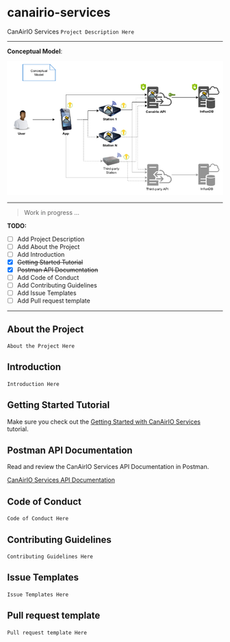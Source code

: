 # canairio-services

CanAirIO Services `Project Description Here`

---

**Conceptual Model**:

[![Conceptual Model](./doc/Canairio-Services-Conceptual.png "Conceptual Model")](./doc/Canairio-Services-Conceptual.png)

---

> Work in progress ...

**TODO:**

- [ ] Add Project Description
- [ ] Add About the Project
- [ ] Add Introduction
- [x] ~~Getting Started Tutorial~~
- [x] ~~Postman API Documentation~~
- [ ] Add Code of Conduct
- [ ] Add Contributing Guidelines
- [ ] Add Issue Templates
- [ ] Add Pull request template

---

## About the Project

`About the Project Here`

## Introduction

`Introduction Here`

## Getting Started Tutorial

Make sure you check out the [Getting Started with CanAirIO Services](./doc/getting-started.md) tutorial.

## Postman API Documentation

Read and review the CanAirIO Services API Documentation in Postman.

[CanAirIO Services API Documentation](https://documenter.getpostman.com/view/2374715/TVCjx6Ba)

## Code of Conduct

`Code of Conduct Here`

## Contributing Guidelines

`Contributing Guidelines Here`

## Issue Templates

`Issue Templates Here`

## Pull request template

`Pull request template Here`
